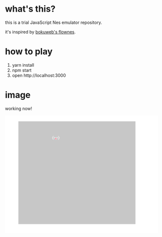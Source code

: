 # what's this?

this is a trial JavaScript Nes emulator repository.

it's inspired by [bokuweb's flownes](https://github.com/bokuweb/flownes).

# how to play

1. yarn install
2. npm start
3. open http://localhost:3000

# image

working now!

<img src="working.gif" />